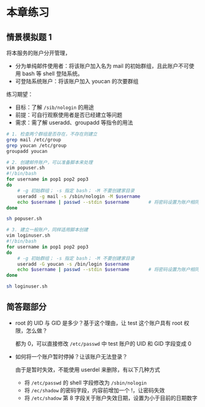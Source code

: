 # 本章练习

## 情景模拟题 1

将本服务的账户分开管理，

- 分为单纯邮件使用者：将该账户加入名为 mail 的初始群组，且此账户不可使用 bash 等 shell 登陆系统。
- 可登陆系统账户：将该账户加入 youcan 的次要群组

练习期望：

- 目标：了解 `/sib/nologin` 的用途
- 前提：可自行观察使用者是否已经建立等问题
- 需求：需了解 useradd、groupadd 等指令的用法

```bash
# 1. 检查两个群组是否存在，不存在则建立
grep mail /etc/group
grep youcan /etc/group
groupadd youcan

# 2. 创建邮件账户，可以准备脚本来处理
vim popuser.sh
#!/bin/bash
for username in pop1 pop2 pop3
do
	# -g 初始群组； -s 指定 bash； -M 不要创建家目录
	useradd -g mail -s /sbin/nologin -M $username
	echo $username | passwd --stdin $username		# 将密码设置为账户相同
done

sh popuser.sh

# 3. 建立一般账户，同样适用脚本创建
vim loginuser.sh
#!/bin/bash
for username in pop1 pop2 pop3
do
	# -g 初始群组； -s 指定 bash； -M 不要创建家目录
	useradd -G youcan -s /bin/login $username
	echo $username | passwd --stdin $username		# 将密码设置为账户相同
done

sh loginuser.sh
```

## 简答题部分

- root 的 UID 与 GID 是多少？基于这个理由，让 test 这个账户具有 root 权限，怎么做？

  都为 0，可以直接修改 `/etc/passwd` 中 test 账户的 UID 和 GID 字段变成 0

- 如何将一个账户暂时停掉？让该账户无法登录？

  由于是暂时失效，不能使用 userdel 来删除，有以下几种方式

  - 将 `/etc/passwd` 的 shell 字段修改为 `/sbin/nologin`
  - 将 `/ec/shadow` 的密码字段，内容前增加一个 !，让密码失效
  - 将 `/etc/shadow` 第 8 字段关于账户失效日期，设置为小于目前的日期数字
